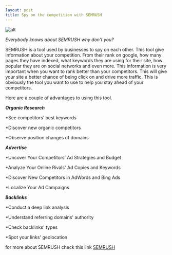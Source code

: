 ```yaml
---
layout: post
title: Spy on the competition with SEMRUSH
---
```


![alt](http://www.semrush.com/blog/wp-content/uploads/2013/03/500x500.jpg "SMERUSH LOGO")

*Everybody knows about SEMRUSH why don't you?*

SEMRUSH is a tool used by businesses to spy on each other. This tool give information about your competition. From their rank on google, how many pages they have indexed, what keywords they are using for their site, how popular they are on social networks and even more. This information is very important when you want to rank better than your competitors. This will give your site a better chance of being click on and drive more traffic.  This is obviously the tool you want to use to help you stay ahead of your competitors. 

Here are a couple of advantages to using this tool.

***Organic Research***

*See competitors’ best keywords

*Discover new organic competitors

*Observe position changes of domains

***Advertise***

*Uncover Your Competitors’ Ad Strategies and Budget

*Analyze Your Online Rivals' Ad Copies and Keywords

*Discover New Competitors in AdWords and Bing Ads

*Localize Your Ad Campaigns

***Backlinks***

*Conduct a deep link analysis

*Understand referring domains' authority

*Check backlinks' types

*Spot your links' geolocation

for more about SEMRUSH check this link [SEMRUSH](http://www.semrush.com/)



